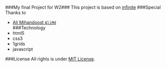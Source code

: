 ###My final Project for W2###
This project is based on [infinite](http://www.yootheme.com/demo/wordpress/infinite)
###Special Thanks to
* [Ali Mihandoost `AliMd`](https://github.com/AliMD)<br />
###Technology
* html5
* css3
* 1grids
* javascript

###License
All rights is under [MIT License](http://opensource.org/licenses/MIT). 
